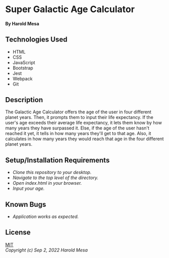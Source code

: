 # Super Galactic Age Calculator

#### By Harold Mesa

## Technologies Used

* HTML
* CSS
* JavaScript
* Bootstrap
* Jest
* Webpack
* Git

## Description  

The Galactic Age Calculator offers the age of the user in four different planet years. Then, it prompts them to input their life expectancy. If the user's age exceeds their average life expectancy, it lets them know by how many years they have surpassed it. Else, if the age of the user hasn't reached it yet, it tells in how many years they'll get to that age. Also, it calculates in how many years they would reach that age in the four different planet years.


## Setup/Installation Requirements

* _Clone this repository to your desktop._
* _Navigate to the top level of the directory._
* _Open index.html in your browser._
* _Input your age._

## Known Bugs

* _Application works as expected._

## License

[MIT](https://en.wikipedia.org/wiki/MIT_License)  
_Copyright (c) Sep 2, 2022 Harold Mesa_
